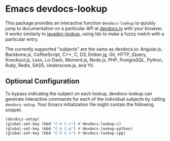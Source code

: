 # Emacs devdocs-lookup

This package provides an interactive function `devdocs-lookup` to
quickly jump to documentation on a particular API at
[devdocs.io](http://devdocs.io/) with your browser. It works similarly
to [javadoc-lookup](https://github.com/skeeto/javadoc-lookup), using
Ido to make a fuzzy match with a particular entry.

The currently supported "subjects" are the same as devdocs.io:
Angular.js, Backbone.js, CoffeeScript, C++, C, D3, Ember.jg, Git,
HTTP, jQuery, Knockout.js, Less, Lo-Dash, Moment.js, Node.js, PHP,
PostgreSQL, Python, Ruby, Redis, SASS, Underscore.js, and YII.

## Optional Configuration

To bypass indicating the subject on each lookup, devdocs-lookup can
generate interactive commands for each of the individual subjects by
calling `devdocs-setup`. Your Emacs initialization file might contain
the following snippet.

~~~el
(devdocs-setup)
(global-set-key (kbd "C-h C-c") #'devdocs-lookup-c)
(global-set-key (kbd "C-h C-p") #'devdocs-lookup-python)
(global-set-key (kbd "C-h C-=") #'devdocs-lookup-cpp)
~~~
